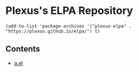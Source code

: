 # Plexus's ELPA Repository

``` emacs-lisp
(add-to-list 'package-archives '("plexus-elpa" . "https://plexus.github.io/elpa/") t)
```

## Contents

- [a.el](https://github.com/plexus/a.el)
